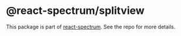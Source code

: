 # @react-spectrum/splitview

This package is part of [react-spectrum](https://github.com/adobe/react-spectrum). See the repo for more details.
